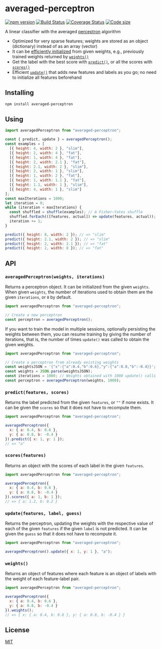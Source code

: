 # averaged-perceptron

[![npm version](https://img.shields.io/npm/v/averaged-perceptron.svg?style=flat-square)](https://www.npmjs.com/package/averaged-perceptron)
[![Build Status](https://travis-ci.com/rtomrud/averaged-perceptron.svg?branch=master)](https://travis-ci.com/rtomrud/averaged-perceptron)
[![Coverage Status](https://coveralls.io/repos/github/rtomrud/averaged-perceptron/badge.svg?branch=master)](https://coveralls.io/github/rtomrud/averaged-perceptron?branch=master)
[![Code size](https://badgen.net/bundlephobia/minzip/averaged-perceptron)](https://bundlephobia.com/result?p=averaged-perceptron)

A linear classifier with the averaged [perceptron](https://en.wikipedia.org/wiki/Perceptron) algorithm

- Optimized for very sparse features; weights are stored as an object (dictionary) instead of as an array (vector)
- It can be [efficiently initialized](#averagedperceptronweights-iterations) from given weights, e.g., previously trained weights returned by [`weights()`](#weights)
- Get the label with the best score with [`predict()`](#predictfeatures-scores), or all the scores with [`scores()`](#scoresfeatures)
- Efficient [`update()`](#updatefeatures-label-guess) that adds new features and labels as you go; no need to initialize all features beforehand

## Installing

```bash
npm install averaged-perceptron
```

## Using

```js
import averagedPerceptron from "averaged-perceptron";

const { predict, update } = averagedPerceptron();
const examples = [
  [{ height: 4, width: 2 }, "slim"],
  [{ height: 2, width: 4 }, "fat"],
  [{ height: 1, width: 4 }, "fat"],
  [{ height: 2, width: 2.1 }, "fat"],
  [{ height: 2.1, width: 2 }, "slim"],
  [{ height: 2, width: 1 }, "slim"],
  [{ height: 1, width: 2 }, "fat"],
  [{ height: 1, width: 1.1 }, "fat"],
  [{ height: 1.1, width: 1 }, "slim"],
  [{ height: 4, width: 1 }, "slim"]
];
const maxIterations = 1000;
let iteration = 0;
while (iteration < maxIterations) {
  const shuffled = shuffle(examples); // A Fisher–Yates shuffle
  shuffled.forEach(([features, actual]) => update(features, actual));
  iteration += 1;
}

predict({ height: 8, width: 2 }); // => "slim"
predict({ height: 2.1, width: 2 }); // => "slim"
predict({ height: 2, width: 2.1 }); // => "fat"
predict({ height: 2, width: 8 }); // => "fat"
```

## API

### `averagedPerceptron(weights, iterations)`

Returns a perceptron object. It can be initialized from the given `weights`. When given `weights`, the number of iterations used to obtain them are the given `iterations`, or `0` by default.

```js
import averagedPerceptron from "averaged-perceptron";

// Create a new perceptron
const perceptron = averagedPerceptron();
```

If you want to train the model in multiple sessions, optionally persisting the weights between them, you can resume training by giving the number of iterations, that is, the number of times `update()` was called to obtain the given weights.

```js
import averagedPerceptron from "averaged-perceptron";

// Create a perceptron from already existing weights
const weightsJSON = '{"x":{"a":0.4,"b":0.6},"y":{"a":0.8,"b":-0.4}}';
const weights = JSON.parse(weightsJSON);
const iterations = 1000; // Weights obtained with 1000 update() calls
const perceptron = averagedPerceptron(weights, 1000);
```

### `predict(features, scores)`

Returns the label predicted from the given `features`, or `""` if none exists. It can be given the `scores` so that it does not have to recompute them.

```js
import averagedPerceptron from "averaged-perceptron";

averagedPerceptron({
  x: { a: 0.4, b: 0.6 },
  y: { a: 0.8, b: -0.4 }
}).predict({ x: 1, y: 1 });
// => "a"
```

### `scores(features)`

Returns an object with the scores of each label in the given `features`.

```js
import averagedPerceptron from "averaged-perceptron";

averagedPerceptron({
  x: { a: 0.4, b: 0.6 },
  y: { a: 0.8, b: -0.4 }
}).scores({ a: 1, b: 1 });
// => { a: 1.2, b: 0.2 }
```

### `update(features, label, guess)`

Returns the perceptron, updating the weights with the respective value of each of the given `features` if the given `label` is not predicted. It can be given the `guess` so that it does not have to recompute it.

```js
import averagedPerceptron from "averaged-perceptron";

averagedPerceptron().update({ x: 1, y: 1 }, "a");
```

### `weights()`

Returns an object of features where each feature is an object of labels with the weight of each feature-label pair.

```js
import averagedPerceptron from "averaged-perceptron";

averagedPerceptron({
  x: { a: 0.4, b: 0.6 },
  y: { a: 0.8, b: -0.4 }
}).weights();
// => { x: { a: 0.4, b: 0.6 }, y: { a: 0.8, b: -0.4 } }
```

## License

[MIT](./LICENSE)
